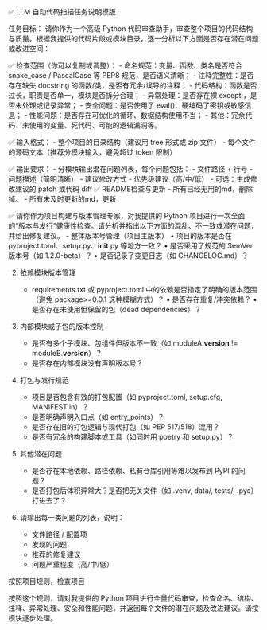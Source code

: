 ✅ LLM 自动代码扫描任务说明模版

任务目标：
请你作为一个高级 Python 代码审查助手，审查整个项目的代码结构与质量。根据我提供的代码片段或模块目录，逐一分析以下方面是否存在潜在问题或改进空间：

✅ 检查范围（你可以复制或调整）：
	- 命名规范：变量、函数、类名是否符合 snake_case / PascalCase 等 PEP8 规范，是否语义清晰；
	- 注释完整性：是否存在缺失 docstring 的函数/类，是否有冗余/误导的注释；
	- 代码结构：函数是否过长，职责是否单一，模块是否拆分合理；
	- 异常处理：是否存在裸 except:，是否未处理或记录异常；
	- 安全问题：是否使用了 eval()、硬编码了密钥或敏感信息；
	- 性能问题：是否存在可优化的循环、数据结构使用不当；
	- 其他：冗余代码、未使用的变量、死代码、可能的逻辑漏洞等。

✅ 输入格式：
	- 整个项目的目录结构（建议用 tree 形式或 zip 文件）
	- 每个文件的源码文本（推荐分模块输入，避免超过 token 限制）

✅ 输出要求：
	- 分模块输出潜在问题列表，每个问题包括：
	- 文件路径 + 行号
	- 问题描述（简明清晰）
	- 建议修改方式
	- 优先级建议（高/中/低）
	- 可选：生成修改建议的 patch 或代码 diff
✅ README检查与更新
	- 所有已经无用的md，删除掉。
	- 所有未及时更新的md，更新

✅ 请你作为项目构建与版本管理专家，对我提供的 Python 项目进行一次全面的“版本与发行”健康性检查。请分析并指出以下方面的混乱、不一致或潜在问题，并给出修复建议。
	- 整体版本号管理（项目主版本）
		• 项目的版本是否在 pyproject.toml、setup.py、__init__.py 等地方一致？
		•	是否采用了规范的 SemVer 版本号（如 1.2.0-beta）？
		•	是否记录了变更日志（如 CHANGELOG.md）？

2. 依赖模块版本管理
	- requirements.txt 或 pyproject.toml 中的依赖是否指定了明确的版本范围（避免 package>=0.0.1 这种模糊方式）？
		• 是否存在重复/冲突依赖？
		• 是否存在未使用但保留的包（dead dependencies）？

3. 内部模块或子包的版本控制
	- 是否有多个子模块、包组件但版本不一致（如 moduleA.__version__ != moduleB.__version__）？
	- 是否存在内部模块没有声明版本号？

4. 打包与发行规范
	- 项目是否包含有效的打包配置（如 pyproject.toml, setup.cfg, MANIFEST.in）？
	- 是否明确声明入口点（如 entry_points）？
	- 是否存在旧的打包逻辑与现代打包（如 PEP 517/518）混用？
	- 是否有冗余的构建脚本或工具（如同时用 poetry 和 setup.py）？

5. 其他潜在问题
	- 是否存在本地依赖、路径依赖、私有仓库引用等难以发布到 PyPI 的问题？
	- 是否打包后体积异常大？是否把无关文件（如 .venv, data/, tests/, .pyc）打进去了？


6. 请输出每一类问题的列表，说明：
	- 文件路径 / 配置项
	- 发现的问题
	- 推荐的修复建议
	- 问题严重程度（高/中/低）

按照项目规则，检查项目

按照这个规则，请对我提供的 Python 项目进行全量代码审查，检查命名、结构、注释、异常处理、安全和性能问题，并返回每个文件的潜在问题及改进建议。请按模块逐步处理。